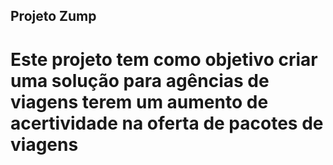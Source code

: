 ## Projeto Zump

# Este projeto tem como objetivo criar uma solução para agências de viagens terem um aumento de acertividade na oferta de pacotes de viagens

